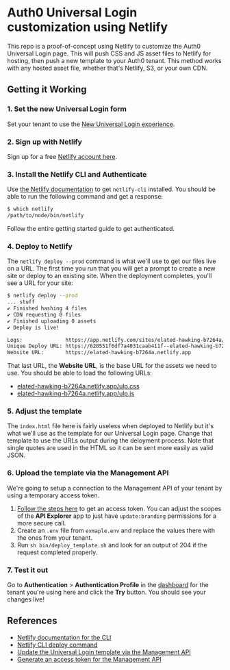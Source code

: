 # Auth0 Universal Login customization using Netlify

This repo is a proof-of-concept using Netlify to customize the Auth0 Universal Login page. This will push CSS and JS asset files to Netlify for hosting, then push a new template to your Auth0 tenant. This method works with any hosted asset file, whether that's Netlify, S3, or your own CDN.

## Getting it Working

### 1. Set the new Universal Login form

Set your tenant to use the [New Universal Login experience](https://auth0.com/docs/authenticate/login/auth0-universal-login/new-experience).

### 2. Sign up with Netlify

Sign up for a free [Netlify account here](https://app.netlify.com/signup).

### 3. Install the Netlify CLI and Authenticate

Use [the Netlify documentation](https://docs.netlify.com/cli/get-started/) to get `netlify-cli` installed. You should be able to run the following command and get a response:

```bash
$ which netlify
/path/to/node/bin/netlify
```

Follow the entire getting started guide to get authenticated.

### 4. Deploy to Netlify

The `netlify deploy --prod` command is what we'll use to get our files live on a URL. The first time you run that you will get a prompt to create a new site or deploy to an existing site. When the deployment completes, you'll see a URL for your site:

```bash
$ netlify deploy --prod
... stuff
✔ Finished hashing 4 files
✔ CDN requesting 0 files
✔ Finished uploading 0 assets
✔ Deploy is live!

Logs:              https://app.netlify.com/sites/elated-hawking-b7264a/deploys/620551f6df7a4031caab411f
Unique Deploy URL: https://620551f6df7a4031caab411f--elated-hawking-b7264a.netlify.app
Website URL:       https://elated-hawking-b7264a.netlify.app
```

That last URL, the **Website URL**, is the base URL for the assets we need to use. You should be able to load the following URLs:

- [elated-hawking-b7264a.netlify.app/ulp.css](https://elated-hawking-b7264a.netlify.app/ulp.css)
- [elated-hawking-b7264a.netlify.app/ulp.js](https://elated-hawking-b7264a.netlify.app/ulp.js)

### 5. Adjust the template

The `index.html` file here is fairly useless when deployed to Netlify but it's what we'll use as the template for our Universal Login page. Change that template to use the URLs output during the deloyment process. Note that single quotes are used in the HTML so it can be sent more easily as valid JSON.

### 6. Upload the template via the Management API

We're going to setup a connection to the Management API of your tenant by using a temporary access token.

1. [Follow the steps here](https://auth0.com/docs/secure/tokens/access-tokens/get-management-api-access-tokens-for-testing) to get an access token. You can adjust the scopes of the **API Explorer** app to just have `update:branding` permissions for a more secure call.
2. Create an `.env` file from `exmaple.env` and replace the values there with the ones from your tenant.
3. Run `sh bin/deploy_template.sh` and look for an output of 204 if the request completed properly.

### 7. Test it out

Go to **Authentication** > **Authentication Profile** in the [dashboard](https://manage.auth0.com/select-tenant?path=/authentication-profiles) for the tenant you're using here and click the **Try** button. You should see your changes live!

## References

- [Netlify documentation for the CLI](https://docs.netlify.com/cli/get-started/)
- [Netlify CLI deploy command](https://cli.netlify.com/commands/deploy)
- [Update the Universal Login template via the Management API](https://auth0.com/docs/api/management/v2#!/Branding/put_universal_login)
- [Generate an access token for the Management API](https://auth0.com/docs/secure/tokens/access-tokens/get-management-api-access-tokens-for-testing)
